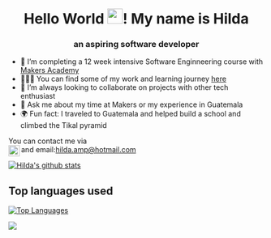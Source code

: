 <h1 align='center'>Hello World <img src="https://raw.githubusercontent.com/MartinHeinz/MartinHeinz/master/wave.gif" width="30px">! My name is Hilda</h1>
                                                      
<h3 align='center'> an aspiring software developer</h3>

- 🔭 I’m completing a 12 week intensive Software Enginneering course with [Makers Academy](https://makers.tech/)
- 👩🏾‍💻  You can find some of my work and learning journey [here](https://github.com/Pi-hils/Learning_Journey)
- 👯 I’m always looking to collaborate on projects with other tech enthusiast 
- 💬 Ask me about my time at Makers or my experience in Guatemala
- 🌍 Fun fact: I traveled to Guatemala and helped build a school and climbed the Tikal pyramid


You can contact me via <br>
and email:hilda.amp@hotmail.com [<img align="left" alt="Hilda | LinkedIn" width="22px" src="https://www.iconfinder.com/data/icons/logotypes/32/square-linkedin-512.png" target='_blank'/>](https://www.linkedin.com/in/hilda-amponsah-0a0129124/)





[![Hilda's github stats](https://github-readme-stats.vercel.app/api?username=Pi-hils&theme=highcontrast&show_icons=true)](https://github.com/Pi-hils/github-readme-stats)
</p>

## Top languages used
[![Top Languages](https://github-readme-stats.vercel.app/api/top-langs/?username=Pi-hils)](https://github.com/Pi-hils/github-readme-stats)

![](https://visitor-badge.laobi.icu/badge?page_id=Pi-hils.Pi-hils)

